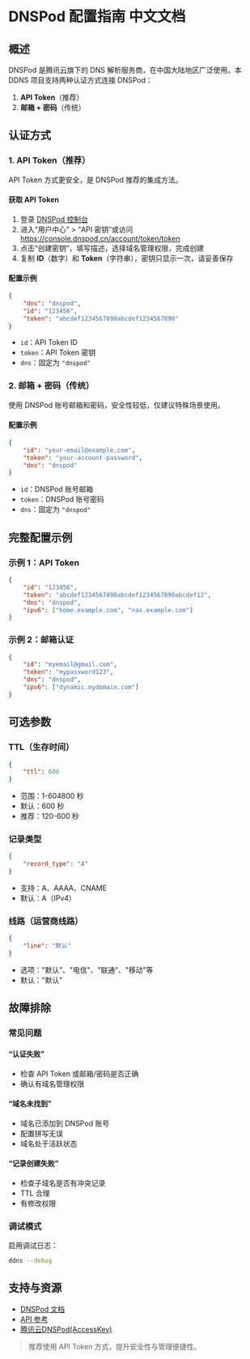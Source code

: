 # DNSPod 配置指南 中文文档

## 概述

DNSPod 是腾讯云旗下的 DNS 解析服务商，在中国大陆地区广泛使用。本 DDNS 项目支持两种认证方式连接 DNSPod：

1. **API Token**（推荐）
2. **邮箱 + 密码**（传统）

## 认证方式

### 1. API Token（推荐）

API Token 方式更安全，是 DNSPod 推荐的集成方法。

#### 获取 API Token

1. 登录 [DNSPod 控制台](https://console.dnspod.cn/)
2. 进入“用户中心” > “API 密钥”或访问 <https://console.dnspod.cn/account/token/token>
3. 点击“创建密钥”，填写描述，选择域名管理权限，完成创建
4. 复制 **ID**（数字）和 **Token**（字符串），密钥只显示一次，请妥善保存

#### 配置示例

```json
{
    "dns": "dnspod",
    "id": "123456",
    "token": "abcdef1234567890abcdef1234567890"
}
```

- `id`：API Token ID
- `token`：API Token 密钥
- `dns`：固定为 `"dnspod"`

### 2. 邮箱 + 密码（传统）

使用 DNSPod 账号邮箱和密码，安全性较低，仅建议特殊场景使用。

#### 配置示例

```json
{
    "id": "your-email@example.com",
    "token": "your-account-password",
    "dns": "dnspod"
}
```

- `id`：DNSPod 账号邮箱
- `token`：DNSPod 账号密码
- `dns`：固定为 `"dnspod"`

## 完整配置示例

### 示例 1：API Token

```json
{
    "id": "123456",
    "token": "abcdef1234567890abcdef1234567890abcdef12",
    "dns": "dnspod",
    "ipv6": ["home.example.com", "nas.example.com"]
}
```

### 示例 2：邮箱认证

```json
{
    "id": "myemail@gmail.com",
    "token": "mypassword123",
    "dns": "dnspod",
    "ipv6": ["dynamic.mydomain.com"]
}
```

## 可选参数

### TTL（生存时间）

```json
{
    "ttl": 600
}
```

- 范围：1-604800 秒
- 默认：600 秒
- 推荐：120-600 秒

### 记录类型

```json
{
    "record_type": "A"
}
```

- 支持：A、AAAA、CNAME
- 默认：A（IPv4）

### 线路（运营商线路）

```json
{
    "line": "默认"
}
```

- 选项："默认"、"电信"、"联通"、"移动"等
- 默认："默认"

## 故障排除

### 常见问题

#### “认证失败”

- 检查 API Token 或邮箱/密码是否正确
- 确认有域名管理权限

#### “域名未找到”

- 域名已添加到 DNSPod 账号
- 配置拼写无误
- 域名处于活跃状态

#### “记录创建失败”

- 检查子域名是否有冲突记录
- TTL 合理
- 有修改权限

### 调试模式

启用调试日志：

```sh
ddns --debug
```

## 支持与资源

- [DNSPod 文档](https://docs.dnspod.cn/)
- [API 参考](https://docs.dnspod.cn/api/)
- [腾讯云DNSPod(AccessKey)](./tencentcloud.md)

> 推荐使用 API Token 方式，提升安全性与管理便捷性。

